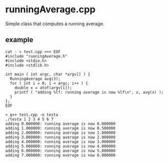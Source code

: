 runningAverage.cpp
==================

Simple class that computes a running average.

example
-------

    cat - > test.cpp <<< EOF
    #include "runningAverage.h"
    #include <stdio.h>
    #include <stdlib.h>

    int main ( int argc, char *argv[] ) {
      RunningAverage avg(3); 
      for ( int i = 0; i < argc; i++ ) {
        double x = atof(argv[i]);
        printf ( "adding %lf: running average is now %lf\n", x, avg(x) );
      }
    };
    EOF
    
    > g++ test.cpp -o testa
    ./testa 1 2 3 4 5 6 7
    adding 0.000000: running average is now 0.000000
    adding 1.000000: running average is now 0.500000
    adding 2.000000: running average is now 1.000000
    adding 3.000000: running average is now 2.000000
    adding 4.000000: running average is now 3.000000
    adding 5.000000: running average is now 4.000000
    adding 6.000000: running average is now 5.000000
    adding 7.000000: running average is now 6.000000


    

